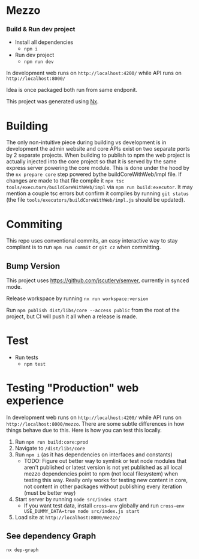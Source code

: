 # Mezzo

### Build & Run dev project

- Install all dependencies
  - `npm i`
- Run dev project
  - `npm run dev`

In development web runs on `http://localhost:4200/` while API runs on `http://localhost:8000/`

Idea is once packaged both run from same endponit.

This project was generated using [Nx](https://nx.dev).

# Building

The only non-intuitive piece during building vs development is in development the admin website and core APIs exist on two separate ports by 2 separate projects.
When building to publish to npm the web project is actually injected into the core project so that it is served by the same express server powering the core module.
This is done under the hood by the `nx prepare core` step powered bythe buildCoreWithWeb/impl file.
If changes are made to that file compile it `npx tsc tools/executors/buildCoreWithWeb/impl` via `npm run build:executor`. It may mention a couple tsc errors but confirm it compiles by running `git status` (the file `tools/executors/buildCoreWithWeb/impl.js` should be updated).

# Commiting

This repo uses conventional commits, an easy interactive way to stay compliant is to run `npm run commit` or `git cz` when committing.

## Bump Version

This project uses https://github.com/jscutlery/semver, currently in synced mode.

Release workspace by running `nx run workspace:version`

Run `npm publish dist/libs/core --access public` from the root of the project, but CI will push it all when a release is made.

# Test

- Run tests
  - `npm test`

# Testing "Production" web experience

In development web runs on `http://localhost:4200/` while API runs on `http://localhost:8000/mezzo`.
There are some subtle differences in how things behave due to this. Here is how you can test this locally.

1. Run `npm run build:core:prod`
2. Navigate to `/dist/libs/core`
3. Run `npm i` (as it has dependencies on interfaces and constants)
   - TODO: Figure out better way to symlink or test node modules that aren't published or latest version is not yet published as all local mezzo dependencies point to npm (not local filesystem) when testing this way. Really only works for testing new content in core, not content in other packages without publishing every iteration (must be better way)
4. Start server by running `node src/index start`
   - If you want test data, install `cross-env` globally and run `cross-env USE_DUMMY_DATA=true node src/index.js start`
5. Load site at `http://localhost:8000/mezzo/`

## See dependency Graph

`nx dep-graph`
